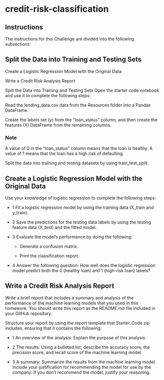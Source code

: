 # credit-risk-classification

## Instructions
The instructions for this Challenge are divided into the following subsections:


## Split the Data into Training and Testing Sets

Create a Logistic Regression Model with the Original Data

Write a Credit Risk Analysis Report

Split the Data into Training and Testing Sets
Open the starter code notebook and use it to complete the following steps:

Read the lending_data.csv data from the Resources folder into a Pandas DataFrame.

Create the labels set (y) from the “loan_status” column, and then create the features (X) DataFrame from the remaining columns.


### Note

A value of 0 in the “loan_status” column means that the loan is healthy. A value of 1 means that the loan has a high risk of defaulting.

Split the data into training and testing datasets by using train_test_split.

## Create a Logistic Regression Model with the Original Data
Use your knowledge of logistic regression to complete the following steps:

  - 1 Fit a logistic regression model by using the training data (X_train and y_train).

  - 2 Save the predictions for the testing data labels by using the testing feature data (X_test) and the fitted model.

  - 3 Evaluate the model’s performance by doing the following:

    - Generate a confusion matrix.

    - Print the classification report.

  - 4 Answer the following question: How well does the logistic regression model predict both the 0 (healthy loan) and 1 (high-risk loan) labels?


  ## Write a Credit Risk Analysis Report

Write a brief report that includes a summary and analysis of the performance of the machine learning models that you used in this homework. You should write this report as the README.md file included in your GitHub repository.

Structure your report by using the report template that Starter_Code.zip includes, ensuring that it contains the following:

  - 1 An overview of the analysis: Explain the purpose of this analysis.

  - 2 The results: Using a bulleted list, describe the accuracy score, the precision score, and recall score of the machine learning model.

  - 3 A summary: Summarize the results from the machine learning model. Include your justification for recommending the model for use by the company. If you don’t recommend the model, justify your reasoning.

